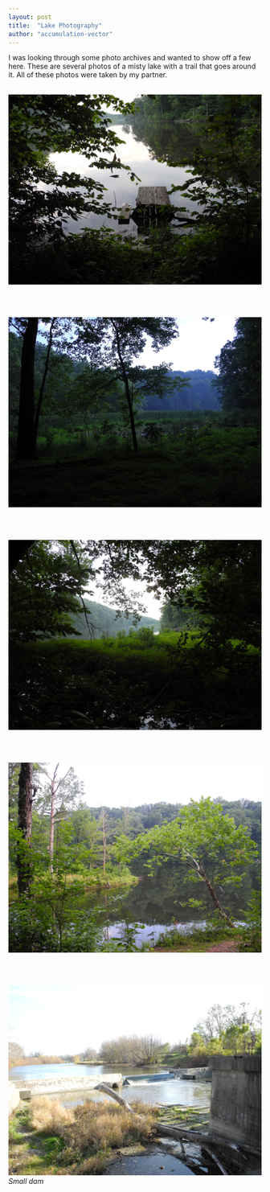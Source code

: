 ```yaml
---
layout: post
title:  "Lake Photography"
author: "accumulation-vector"
---
```


I was looking through some photo archives and wanted to show off a few here. These are several photos of a misty lake with a trail that goes around it. All of these photos were taken by my partner.<br><br>

![Lake](/assets/images/wildlife-lake1.png)

<br><br>


![Lake](/assets/images/wildlife-lake2.png)


<br><br>

![Lake](/assets/images/wildlife-lake3.png)


<br><br>

![Lake](/assets/images/wildlife-lake4.png)


<br><br>


![Small dam](/assets/images/wildlife-dam.png)
_Small dam_


<br><br>
